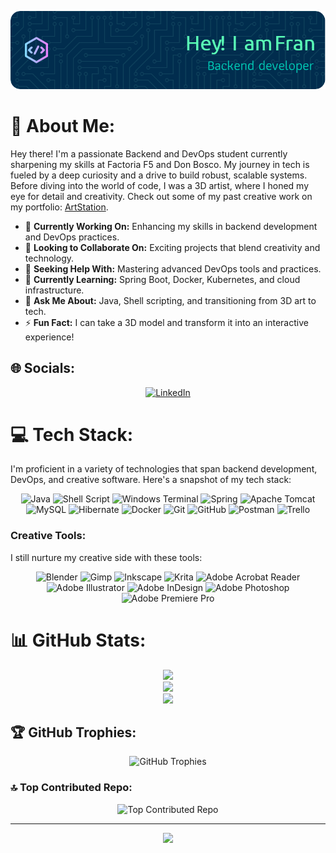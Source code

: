 <div align="center">

![alt text](github-header-image.png)

</div>

# 💫 About Me:
Hey there! I'm a passionate Backend and DevOps student currently sharpening my skills at Factoria F5 and Don Bosco. My journey in tech is fueled by a deep curiosity and a drive to build robust, scalable systems. Before diving into the world of code, I was a 3D artist, where I honed my eye for detail and creativity. Check out some of my past creative work on my portfolio: [ArtStation](https://www.artstation.com/fjrj3d).

- 🔭 **Currently Working On:** Enhancing my skills in backend development and DevOps practices.
- 👯 **Looking to Collaborate On:** Exciting projects that blend creativity and technology.
- 🤝 **Seeking Help With:** Mastering advanced DevOps tools and practices.
- 🌱 **Currently Learning:** Spring Boot, Docker, Kubernetes, and cloud infrastructure.
- 💬 **Ask Me About:** Java, Shell scripting, and transitioning from 3D art to tech.
- ⚡ **Fun Fact:**  I can take a 3D model and transform it into an interactive experience!

## 🌐 Socials:

<div align="center">

[![LinkedIn](https://img.shields.io/badge/LinkedIn-%230077B5.svg?logo=linkedin&logoColor=white)](https://linkedin.com/in/francisco-jos%C3%A9-retamero-jaime-10667b67)

</div>

# 💻 Tech Stack:
I'm proficient in a variety of technologies that span backend development, DevOps, and creative software. Here's a snapshot of my tech stack:
<div align="center">

![Java](https://img.shields.io/badge/java-%23ED8B00.svg?style=for-the-badge&logo=openjdk&logoColor=white) ![Shell Script](https://img.shields.io/badge/shell_script-%23121011.svg?style=for-the-badge&logo=gnu-bash&logoColor=white) ![Windows Terminal](https://img.shields.io/badge/Windows%20Terminal-%234D4D4D.svg?style=for-the-badge&logo=windows-terminal&logoColor=white)  ![Spring](https://img.shields.io/badge/spring-%236DB33F.svg?style=for-the-badge&logo=spring&logoColor=white) ![Apache Tomcat](https://img.shields.io/badge/apache%20tomcat-%23F8DC75.svg?style=for-the-badge&logo=apache-tomcat&logoColor=black) ![MySQL](https://img.shields.io/badge/mysql-4479A1.svg?style=for-the-badge&logo=mysql&logoColor=white) ![Hibernate](https://img.shields.io/badge/Hibernate-59666C?style=for-the-badge&logo=Hibernate&logoColor=white) ![Docker](https://img.shields.io/badge/docker-%230db7ed.svg?style=for-the-badge&logo=docker&logoColor=white) ![Git](https://img.shields.io/badge/git-%23F05033.svg?style=for-the-badge&logo=git&logoColor=white) ![GitHub](https://img.shields.io/badge/github-%23121011.svg?style=for-the-badge&logo=github&logoColor=white) ![Postman](https://img.shields.io/badge/Postman-FF6C37?style=for-the-badge&logo=postman&logoColor=white) ![Trello](https://img.shields.io/badge/Trello-%23026AA7.svg?style=for-the-badge&logo=Trello&logoColor=white)

</div>

### Creative Tools:
I still nurture my creative side with these tools:

<div align="center">

![Blender](https://img.shields.io/badge/blender-%23F5792A.svg?style=for-the-badge&logo=blender&logoColor=white) ![Gimp](https://img.shields.io/badge/Gimp-657D8B?style=for-the-badge&logo=gimp&logoColor=FFFFFF) ![Inkscape](https://img.shields.io/badge/Inkscape-e0e0e0?style=for-the-badge&logo=inkscape&logoColor=080A13) ![Krita](https://img.shields.io/badge/Krita-203759?style=for-the-badge&logo=krita&logoColor=EEF37B) ![Adobe Acrobat Reader](https://img.shields.io/badge/Adobe%20Acrobat%20Reader-EC1C24.svg?style=for-the-badge&logo=Adobe%20Acrobat%20Reader&logoColor=white) ![Adobe Illustrator](https://img.shields.io/badge/adobe%20illustrator-%23FF9A00.svg?style=for-the-badge&logo=adobe%20illustrator&logoColor=white) ![Adobe InDesign](https://img.shields.io/badge/Adobe%20InDesign-49021F?style=for-the-badge&logo=adobeindesign&logoColor=FF3366) ![Adobe Photoshop](https://img.shields.io/badge/adobe%20photoshop-%2331A8FF.svg?style=for-the-badge&logo=adobe%20photoshop&logoColor=white) ![Adobe Premiere Pro](https://img.shields.io/badge/Adobe%20Premiere%20Pro-9999FF.svg?style=for-the-badge&logo=Adobe%20Premiere%20Pro&logoColor=white)

</div>

# 📊 GitHub Stats:

<div align="center">

![](https://github-readme-stats.vercel.app/api?username=fjrj3d&theme=cobalt&hide_border=false&include_all_commits=false&count_private=false)<br/>
![](https://github-readme-streak-stats.herokuapp.com/?user=fjrj3d&theme=cobalt&hide_border=false)<br/>
![](https://github-readme-stats.vercel.app/api/top-langs/?username=fjrj3d&theme=cobalt&hide_border=false&include_all_commits=false&count_private=false&layout=compact)

</div>

## 🏆 GitHub Trophies:

<div align="center">

![GitHub Trophies](https://github-profile-trophy.vercel.app/?username=FJRJ3D&theme=radical&no-frame=false&no-bg=true&margin-w=4)

</div>

### 🔝 Top Contributed Repo:

<div align="center">

![Top Contributed Repo](https://github-contributor-stats.vercel.app/api?username=FJRJ3D&limit=5&theme=cobalt&combine_all_yearly_contributions=true)

</div>

---

<div align="center">

[![](https://visitcount.itsvg.in/api?id=FJRJ3D&icon=1&color=0)](https://visitcount.itsvg.in)

</div>

<!-- Proudly created with GPRM ( https://gprm.itsvg.in ) -->
